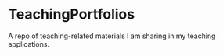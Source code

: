 # TeachingPortfolios
A repo of teaching-related materials I am sharing in my teaching applications.
